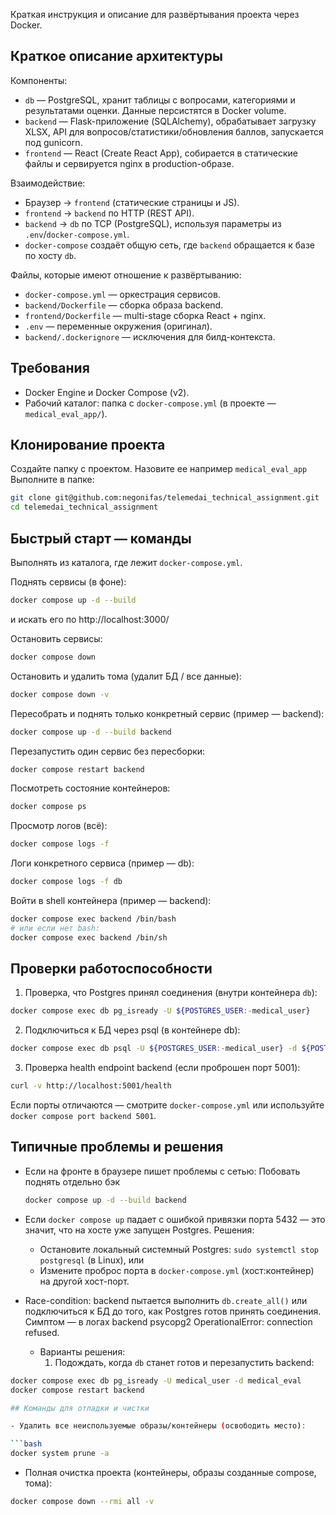 Краткая инструкция и описание для развёртывания проекта через Docker.

## Краткое описание архитектуры

Компоненты:
- `db` — PostgreSQL, хранит таблицы с вопросами, категориями и результатами оценки. Данные персистятся в Docker volume.
- `backend` — Flask-приложение (SQLAlchemy), обрабатывает загрузку XLSX, API для вопросов/статистики/обновления баллов, запускается под gunicorn.
- `frontend` — React (Create React App), собирается в статические файлы и сервируется nginx в production-образе.

Взаимодействие:
- Браузер -> `frontend` (статические страницы и JS).
- `frontend` -> `backend` по HTTP (REST API).
- `backend` -> `db` по TCP (PostgreSQL), используя параметры из `.env`/`docker-compose.yml`.
- `docker-compose` создаёт общую сеть, где `backend` обращается к базе по хосту `db`.

Файлы, которые имеют отношение к развёртыванию:
- `docker-compose.yml` — оркестрация сервисов.
- `backend/Dockerfile` — сборка образа backend.
- `frontend/Dockerfile` — multi-stage сборка React + nginx.
- `.env` — переменные окружения (оригинал).
- `backend/.dockerignore` — исключения для билд-контекста.

## Требования
- Docker Engine и Docker Compose (v2).
- Рабочий каталог: папка с `docker-compose.yml` (в проекте — `medical_eval_app/`).

## Клонирование проекта
Создайте папку с проектом. Назовите ее например `medical_eval_app`
Выполните в папке: 
```bash
git clone git@github.com:negonifas/telemedai_technical_assignment.git
cd telemedai_technical_assignment
```

## Быстрый старт — команды
Выполнять из каталога, где лежит `docker-compose.yml`.

Поднять сервисы (в фоне):

```bash
docker compose up -d --build
```
и искать его по http://localhost:3000/

Остановить сервисы:

```bash
docker compose down
```

Остановить и удалить тома (удалит БД / все данные):

```bash
docker compose down -v
```

Пересобрать и поднять только конкретный сервис (пример — backend):

```bash
docker compose up -d --build backend
```

Перезапустить один сервис без пересборки:

```bash
docker compose restart backend
```

Посмотреть состояние контейнеров:

```bash
docker compose ps
```

Просмотр логов (всё):

```bash
docker compose logs -f
```

Логи конкретного сервиса (пример — db):

```bash
docker compose logs -f db
```

Войти в shell контейнера (пример — backend):

```bash
docker compose exec backend /bin/bash
# или если нет bash:
docker compose exec backend /bin/sh
```

## Проверки работоспособности

1) Проверка, что Postgres принял соединения (внутри контейнера `db`):

```bash
docker compose exec db pg_isready -U ${POSTGRES_USER:-medical_user}
```

2) Подключиться к БД через psql (в контейнере db):

```bash
docker compose exec db psql -U ${POSTGRES_USER:-medical_user} -d ${POSTGRES_DB:-medical_eval}
```

3) Проверка health endpoint backend (если проброшен порт 5001):

```bash
curl -v http://localhost:5001/health
```

Если порты отличаются — смотрите `docker-compose.yml` или используйте `docker compose port backend 5001`.

## Типичные проблемы и решения

- Если на фронте в браузере пишет проблемы с сетью:
  Побовать поднять отдельно бэк
  ```bash
  docker compose up -d --build backend
  ```

- Если `docker compose up` падает с ошибкой привязки порта 5432 — это значит, что на хосте уже запущен Postgres. Решения:
  - Остановите локальный системный Postgres: `sudo systemctl stop postgresql` (в Linux), или
  - Измените проброс порта в `docker-compose.yml` (хост:контейнер) на другой хост-порт.

- Race-condition: backend пытается выполнить `db.create_all()` или подключиться к БД до того, как Postgres готов принять соединения. Симптом — в логах backend psycopg2 OperationalError: connection refused.
  - Варианты решения:
    1) Подождать, когда `db` станет готов и перезапустить backend:

```bash
docker compose exec db pg_isready -U medical_user -d medical_eval
docker compose restart backend

## Команды для отладки и чистки

- Удалить все неиспользуемые образы/контейнеры (освободить место):

```bash
docker system prune -a
```

- Полная очистка проекта (контейнеры, образы созданные compose, тома):

```bash
docker compose down --rmi all -v
```


